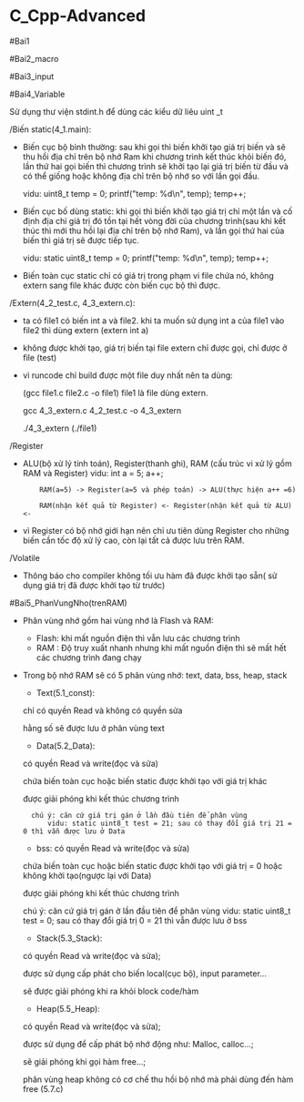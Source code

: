 # C_Cpp-Advanced

#Bai1

#Bai2_macro

#Bai3_input

#Bai4_Variable

Sử dụng thư viện stdint.h để dùng các kiểu dữ liêu uint _t

/Biến static(4_1.main):

- Biến cục bộ bình thường: sau khi gọi thì biến khởi tạo giá trị biến và sẽ thu hồi địa chỉ trên bộ nhớ Ram khi chương trình kết thúc khỏi biến đó, lần thứ hai gọi biến thì chương trình sẽ khởi tạo lại giá trị biến từ đầu và có thể giống hoặc không địa chỉ trên bộ nhớ so với lần gọi đầu.

    vidu: uint8_t temp = 0;
            printf("temp: %d\n", temp);
            temp++;

- Biến cục bố dùng static: khi gọi thì biến khởi tạo giá trị chỉ một lần và cố định địa chỉ giá trị đó tồn tại hết vòng đời của chương trình(sau khi kết thúc thì mới thu hồi lại địa chỉ trên bộ nhớ Ram), và lần gọi thứ hai của biến thì giá trị sẽ được tiếp tục.

    vidu:   static uint8_t temp = 0;
            printf("temp: %d\n", temp);
            temp++;

- Biến toàn cục static chỉ có giá trị trong phạm vi file chứa nó, không extern sang file khác được còn biến cục bộ thì được.

/Extern(4_2_test.c, 4_3_extern.c):

- ta có file1 có biến int a và file2. khi ta muốn sử dụng int a của file1 vào file2 thì dùng extern (extern int a)

- không được khởi tạo, giá trị biến tại file extern chỉ được gọi, chỉ được ở file (test)

- vì runcode chỉ build được một file duy nhất nên ta dùng:

    (gcc file1.c file2.c -o file1) file1 là file dùng extern.

    gcc 4_3_extern.c 4_2_test.c -o 4_3_extern 

    ./4_3_extern (./file1)

/Register

- ALU(bộ xử lý tính toán), Register(thanh ghi), RAM  (cấu trúc vi xử lý gồm RAM và Register)
    vidu: int a = 5;
          a++;
          
          RAM(a=5) -> Register(a=5 và phép toán) -> ALU(thực hiện a++ =6)
                                                    
          RAM(nhận kết quả từ Register) <- Register(nhận kết quả từ ALU) <-

- vì Register có bộ nhớ giới hạn nên chỉ ưu tiên dùng Register cho những biến cần tốc độ xử lý cao, còn lại tất cả được lưu trên RAM.

/Volatile
- Thông báo cho compiler không tối ưu hàm đã được khởi tạo sẵn( sử dụng giá trị đã được khởi tạo từ trước)


#Bai5_PhanVungNho(trenRAM)

- Phân vùng nhớ gồm hai vùng nhớ là Flash và RAM:

    + Flash: khi mất nguồn điện thì vẫn lưu các chương trình
    + RAM : Độ truy xuất nhanh nhưng khi mất nguồn điện thì sẽ mất hết các chương trình đang chạy

- Trong bộ nhớ RAM sẽ có 5 phân vùng nhớ: text, data, bss, heap, stack

    + Text(5.1_const):  

    chỉ có quyền Read và không có quyền sửa
    
    hằng số sẽ được lưu ở phân vùng text

    + Data(5.2_Data):   

    có quyền Read và write(đọc và sửa)

    chứa biến toàn cục hoặc biến static được khởi tạo với giá trị khác

    được giải phóng khi kết thúc chương trình 

        chú ý: căn cứ giá trị gán ở lần đầu tiên để phân vùng
            vidu: static uint8_t test = 21; sau có thay đổi giá trị 21 = 0 thì vẫn được lưu ở Data

    + bss: 
    có quyền Read và write(đọc và sửa)

    chứa biến toàn cục hoặc biến static được khởi tạo với giá trị = 0 hoặc không khởi tạo(ngược lại với Data)

    được giải phóng khi kết thúc chương trình 


    chú ý: căn cứ giá trị gán ở lần đầu tiên để phân vùng
        vidu: static uint8_t test = 0; sau có thay đổi giá trị 0 = 21 thì vẫn được lưu ở bss

    + Stack(5.3_Stack):     

    có quyền Read và write(đọc và sửa); 

    được sử dụng cấp phát cho biến local(cục bộ), input parameter...

    sẽ được giải phóng khi ra khỏi block code/hàm

    + Heap(5.5_Heap):       

    có quyền Read và write(đọc và sửa); 

    được sử dụng để cấp phát bộ nhớ động như: Malloc, calloc...; 

    sẽ giải phóng khi gọi hàm free...; 

    phân vùng heap không có cơ chế thu hồi bộ nhớ mà phải dùng đến hàm free (5.7.c)